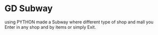 # GD Subway 
using PYTHON made a  Subway where different type of shop and mall 
you Enter in any shop and by items or simply Exit.


